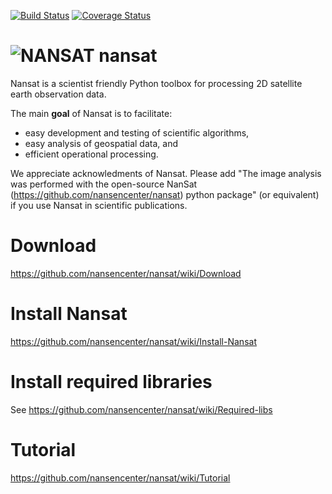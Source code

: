 [![Build Status](https://travis-ci.org/nansencenter/nansat.svg?branch=master)](https://travis-ci.org/nansencenter/nansat)
[![Coverage Status](https://coveralls.io/repos/nansencenter/nansat/badge.svg)](https://coveralls.io/r/nansencenter/nansat)

![NANSAT](http://nansencenter.github.io/nansat/images/nansat_logo.png)
nansat
======

Nansat is a scientist friendly Python toolbox for processing 2D satellite earth observation data.

The main **goal** of Nansat is to facilitate:

* easy development and testing of scientific algorithms,
* easy analysis of geospatial data, and
* efficient operational processing.

We appreciate acknowledments of Nansat. Please add "The image analysis was performed with
the open-source NanSat (https://github.com/nansencenter/nansat) python package" (or equivalent)
if you use Nansat in scientific publications.

Download
=========
https://github.com/nansencenter/nansat/wiki/Download


Install Nansat
==============
https://github.com/nansencenter/nansat/wiki/Install-Nansat


Install required libraries
==========================
See https://github.com/nansencenter/nansat/wiki/Required-libs


Tutorial
========
https://github.com/nansencenter/nansat/wiki/Tutorial
